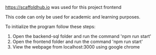 https://scaffoldhub.io was used for this project frontend

This code can only be used for academic and learning purposes.

To initialize the program follow these steps:
  1. Open the backend-sql folder and run the command 'npm run start'
  2. Open the frontend folder and run the command 'npm run start'
  3. View the webpage from localhost:3000 using google chrome
  
